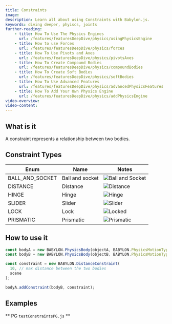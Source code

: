 ```yaml
---
title: Constraints
image: 
description: Learn all about using Constraints with Babylon.js.
keywords: diving deeper, phyiscs, joints
further-reading:
    - title: How To Use The Physics Engines
      url: /features/featuresDeepDive/physics/usingPhysicsEngine
    - title: How to use Forces
      url: /features/featuresDeepDive/physics/forces
    - title: How To Use Pivots and Axes
      url: /features/featuresDeepDive/physics/pivotsAxes
    - title: How To Create Compound Bodies
      url: /features/featuresDeepDive/physics/compoundBodies
    - title: How To Create Soft Bodies
      url: /features/featuresDeepDive/physics/softBodies
    - title: How To Use Advanced Features
      url: /features/featuresDeepDive/physics/advancedPhysicsFeatures
    - title: How To Add Your Own Physics Engine
      url: /features/featuresDeepDive/physics/addPhysicsEngine
video-overview:
video-content:
---
```


## What is it

A constraint represents a relationship between two bodies.

## Constraint Types

| Enum | Name | Notes |
| --- | --- | --- |
| BALL_AND_SOCKET  | Ball and socket| ![Ball and Socket](/img/how_to/physics/ballnsocket.jpg)|
| DISTANCE | Distance | ![Distance](/img/how_to/physics/distance.jpg) |
| HINGE | Hinge | ![Hinge](/img/how_to/physics/hinge.jpg) |
| SLIDER | Slider | ![Slider](/img/how_to/physics/slider.jpg) |
| LOCK | Lock | ![Locked](/img/how_to/physics/locked.jpg) |
| PRISMATIC | Prismatic | ![Prismatic](/img/how_to/physics/prismatic.jpg) |

## How to use it

```javascript
const bodyA = new BABYLON.PhysicsBody(objectA, BABYLON.PhysicsMotionType.DYNAMIC, scene);
const bodyB = new BABYLON.PhysicsBody(objectB, BABYLON.PhysicsMotionType.DYNAMIC, scene);

const constraint = new BABYLON.DistanceConstraint(
  10, // max distance between the two bodies
  scene
);

bodyA.addConstraint(bodyB, constraint);
```

## Examples

** PG `testConstraintsPG.js` **